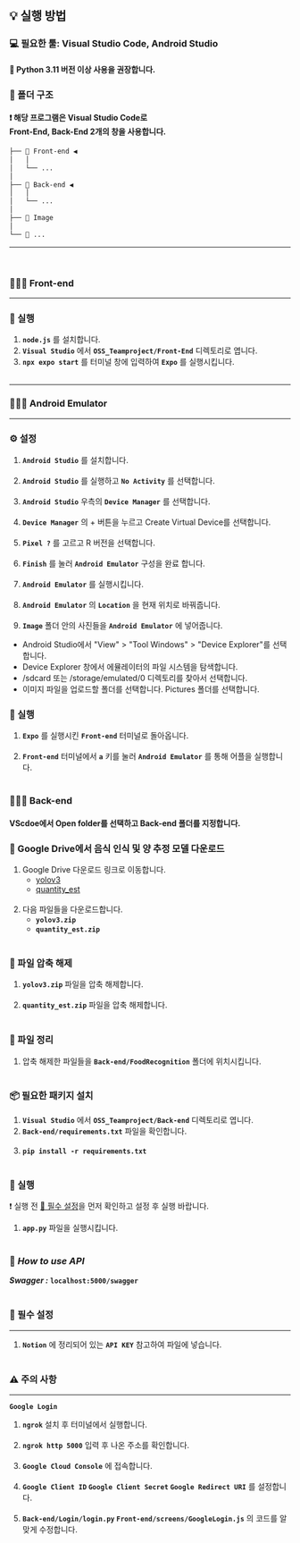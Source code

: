 ## 💡 실행 방법

### 💻 필요한 툴: Visual Studio Code, Android Studio

#### 🐍 Python 3.11 버전 이상 사용을 권장합니다.

### 📁 폴더 구조
#### ❗ 해당 프로그램은 Visual Studio Code로 <br> Front-End, Back-End 2개의 창을 사용합니다.

```bash
├── 📁 Front-end ◀
│   │
│   └── ...
│
├── 📁 Back-end ◀
│   │
│   └── ...
│   
├── 📁 Image
│   
└── 📁 ...
```
***
<br>

### 🧑🏼‍🍳 Front-end
* * *

### 🚀 실행
1. **`node.js`** 를 설치합니다.
2. **`Visual Studio`** 에서 **`OSS_Teamproject/Front-End`** 디렉토리로 엽니다.
3. **`npx expo start`** 를 터미널 창에 입력하여 **`Expo`** 를 실행시킵니다.
<br><br>
* * *

### 🧑🏼‍🍳 Android Emulator
* * *

### ⚙ 설정
1. **`Android Studio`** 를 설치합니다. <br><br>
2. **`Android Studio`** 를 실행하고 **`No Activity`** 를 선택합니다. <br><br>
3. **`Android Studio`** 우측의 **`Device Manager`** 를 선택합니다. <br><br>
4. **`Device Manager`** 의 + 버튼을 누르고 Create Virtual Device를 선택합니다. <br><br>
5. **`Pixel ?`** 를 고르고 R 버전을 선택합니다. <br><br>
6. **`Finish`** 를 눌러 **`Android Emulator`** 구성을 완료 합니다. <br><br>  
7. **`Android Emulator`** 를 실행시킵니다. <br><br>
8. **`Android Emulator`** 의 **`Location`** 을 현재 위치로 바꿔줍니다. <br><br>
9. **`Image`** 폴더 안의 사진들을 **`Android Emulator`** 에 넣어줍니다.<br>
 - Android Studio에서 "View" > "Tool Windows" > "Device Explorer"를 선택합니다.<br>
 - Device Explorer 창에서 에뮬레이터의 파일 시스템을 탐색합니다.<br>
 - /sdcard 또는 /storage/emulated/0 디렉토리를 찾아서 선택합니다.<br>
 - 이미지 파일을 업로드할 폴더를 선택합니다. Pictures 폴더를 선택합니다.<br>

### 🚀 실행
1. **`Expo`** 를 실행시킨 **`Front-end`** 터미널로 돌아옵니다. <br><br>
2. **`Front-end`** 터미널에서 **`a`** 키를 눌러 **`Android Emulator`** 를 통해 어플을 실행합니다.
<br><br>

### 🧑🏼‍🍳 Back-end
#### VScdoe에서 Open folder를 선택하고 Back-end 폴더를 지정합니다.

### 🔗 Google Drive에서 음식 인식 및 양 추정 모델 다운로드
1. Google Drive 다운로드 링크로 이동합니다.  
   - [yolov3](https://drive.google.com/file/d/1DRJElnJSbhlmeyZ85NXpsqBcewgnrbcF/view?usp=sharing)
   - [quantity_est](https://drive.google.com/file/d/1QKwV2J-6kdMC6_h0L9kkJ0ueRWYmVMCi/view?usp=drive_link) <br><br>
2. 다음 파일들을 다운로드합니다.
   - **`yolov3.zip`**
   - **`quantity_est.zip`** <br><br>

### 🚦 파일 압축 해제
1. **`yolov3.zip`** 파일을 압축 해제합니다. <br><br>
2. **`quantity_est.zip`** 파일을 압축 해제합니다. <br><br>

### 📁 파일 정리
1. 압축 해제한 파일들을 **`Back-end/FoodRecognition`** 폴더에 위치시킵니다. <br><br>

### 📦 필요한 패키지 설치
1. **`Visual Studio`** 에서 **`OSS_Teamproject/Back-end`** 디렉토리로 엽니다.
2. **`Back-end/requirements.txt`** 파일을 확인합니다. <br><br>
2. **`pip install -r requirements.txt`** <br><br>

### 🚀 실행
❗ 실행 전  [🔑 필수 설정](#-필수-설정)을 먼저 확인하고 설정 후 실행 바랍니다.<br>
1. **`app.py`** 파일을 실행시킵니다. <br><br>

### 🌈 _How to use API_
_**Swagger :**_ **`localhost:5000/swagger`**
<br><br>

### 🔑 필수 설정
* * *

1. **`Notion`** 에 정리되어 있는  **`API KEY`** 참고하여 파일에 넣습니다.
<br><br>

### ⚠ 주의 사항
* * *

**`Google Login`**
1. **`ngrok`** 설치 후 터미널에서 실행합니다. <br><br>
2. **`ngrok http 5000`** 입력 후 나온 주소를 확인합니다.<br><br>
3. **`Google Cloud Console`** 에 접속합니다. <br><br> 
4. **`Google Client ID` `Google Client Secret` `Google Redirect URI`** 를 설정합니다. <br><br>
5. **`Back-end/Login/login.py` `Front-end/screens/GoogleLogin.js`** 의 코드를 알맞게 수정합니다. <br><br>
